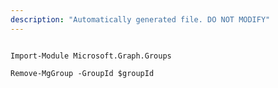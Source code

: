```yaml
---
description: "Automatically generated file. DO NOT MODIFY"
---
```


```powershellv1

Import-Module Microsoft.Graph.Groups

Remove-MgGroup -GroupId $groupId

```